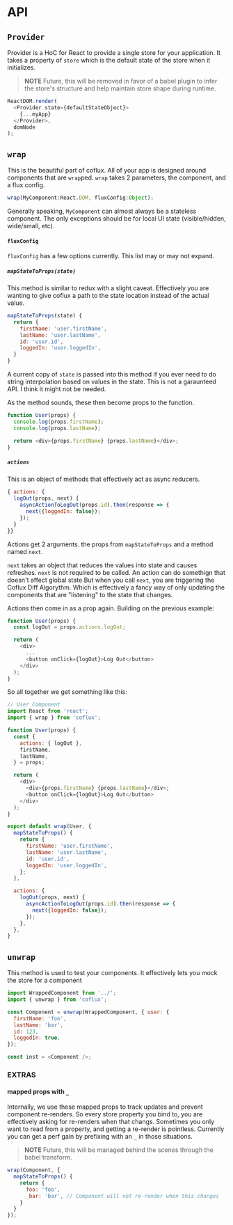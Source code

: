 # API

## `Provider`

Provider is a HoC for React to provide a single store for your
application. It takes a property of `store` which is the default state
of the store when it initializes.

> **NOTE**
> Future, this will be removed in favor of a babel plugin to infer the
> store's structure and help maintain store shape during runtime.

```js
ReactDOM.render(
  <Provider state={defaultStateObject}>
    {...myApp}
  </Provider>,
  domNode
);
```

## `wrap`

This is the beautiful part of coflux. All of your app is designed
around components that are `wrap`ped. `wrap` takes 2 parameters,
the component, and a flux config.

```js
wrap(MyComponent:React.DOM, fluxConfig:Object);
```

Generally speaking, `MyComponent` can almost always be a stateless
component. The only exceptions should be for local UI state
(visible/hidden, wide/small, etc).


#### `fluxConfig`

`fluxConfig` has a few options currently. This list may or may not expand.

##### `mapStateToProps(state)`

This method is similar to redux with a slight caveat. Effectively you are wanting
to give coflux a path to the state location instead of the actual value.

```js
mapStateToProps(state) {
  return {
    firstName: 'user.firstName',
    lastName: 'user.lastName',
    id: 'user.id',
    loggedIn: 'user.loggedIn',
  }
}
```

A current copy of `state` is passed into this method if you ever need to
do string interpolation based on values in the state. This is not a
garaunteed API. I think it might not be needed.

As the method sounds, these then become props to the function.

```js
function User(props) {
  console.log(props.firstName);
  console.log(props.lastName);

  return <div>{props.firstName} {props.lastName}</div>;
}
```

##### `actions`

This is an object of methods that effectively act as async reducers.

```js
{ actions: {
  logOut(props, next) {
    asyncActionToLogOut(props.id).then(response => {
      next({loggedIn: false});
    });
  }
}}
```

Actions get 2 arguments. the props from `mapStateToProps` and a method named `next`.

`next` takes an object that reduces the values into state and causes refreshes. `next` is not required to be called. An action can do somethign that doesn't affect global state.But when you call `next`, you are triggering the Coflux Diff Algorythm. Which is effectively a fancy way of only updating the components that are "listening" to the state that changes.

Actions then come in as a prop again. Building on the previous example:

```js
function User(props) {
  const logOut = props.actions.logOut;

  return (
    <div>
      ...
      <button onClick={logOut}>Log Out</button>
    </div>
  );
}
```

So all together we get something like this:


```js
// User Component
import React from 'react';
import { wrap } from 'coflux';

function User(props) {
  const {
    actions: { logOut },
    firstName,
    lastName,
  } = props;

  return (
    <div>
      <div>{props.firstName} {props.lastName}</div>;
      <button onClick={logOut}>Log Out</button>
    </div>
  );
}

export default wrap(User, {
  mapStateToProps() {
    return {
      firstName: 'user.firstName',
      lastName: 'user.lastName',
      id: 'user.id',
      loggedIn: 'user.loggedIn',
    };
  },

  actions: {
    logOut(props, next) {
      asyncActionToLogOut(props.id).then(response => {
        next({loggedIn: false});
      });
    },
  },
}
```

## `unwrap`

This method is used to test your components. It effectively lets you
mock the store for a component

```js
import WrappedComponent from '../';
import { unwrap } from 'coflux';

const Component = unwrap(WrappedComponent, { user: {
  firstName: 'foo',
  lastName: 'bar',
  id: 123,
  loggedIn: true,
});

const inst = <Component />;
```







### EXTRAS

#### mapped props with `_`

Internally, we use these mapped props to track updates and prevent
component re-renders. So every store property you bind to, you are
effectively asking for re-renders when that changs. Sometimes
you only want to read from a property, and getting a re-render is
pointless. Currently you can get a perf gain by prefixing with an `_`
in those situations.

> **NOTE**
> Future, this will be managed behind the scenes through the babel transform.

```js
wrap(Component, {
  mapStateToProps() {
    return {
      foo: 'foo',
      _bar: 'bar', // Component will not re-render when this changes
    }
  }
});

